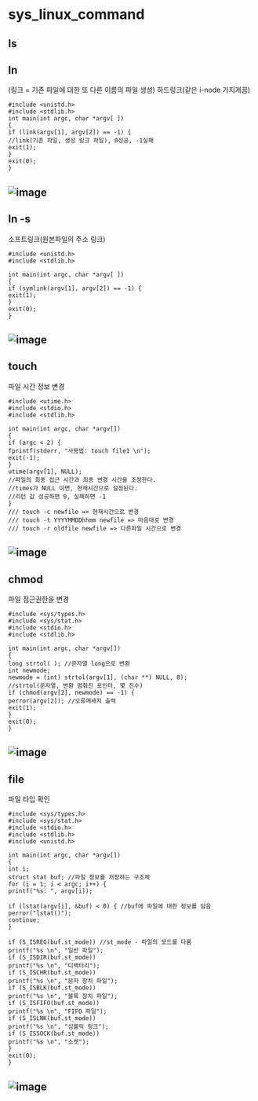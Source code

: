 # sys_linux_command

## ls


## ln
(링크 = 기존 파일에 대한 또 다른 이름의 파일 생성)
하드링크(같은 i-node 가지게끔)
```
#include <unistd.h>
#include <stdlib.h>
int main(int argc, char *argv[ ])
{
if (link(argv[1], argv[2]) == -1) {
//link(기존 파일, 생성 링크 파일), 0성공, -1실패
exit(1);
}
exit(0);
}
```
![image](https://github.com/imeline/sys_linux_command/assets/128706341/173ee28d-b8bc-4206-a483-49f6675eae97)
---

## ln -s
소프트링크(원본파일의 주소 링크)
```
#include <unistd.h>
#include <stdlib.h>

int main(int argc, char *argv[ ])
{
if (symlink(argv[1], argv[2]) == -1) {
exit(1);
}
exit(0);
}
```

![image](https://github.com/imeline/sys_linux_command/assets/128706341/8fe7cb07-72a8-4bb7-ba73-7c82b76329a3)
---

## touch
파일 시간 정보 변경
```
#include <utime.h>
#include <stdio.h>
#include <stdlib.h>

int main(int argc, char *argv[]) 
{
if (argc < 2) {
fprintf(stderr, "사용법: touch file1 \n");
exit(-1);
}
utime(argv[1], NULL); 
//파일의 최종 접근 시간과 최종 변경 시간을 조정한다.
//times가 NULL 이면, 현재시간으로 설정된다.
//리턴 값 성공하면 0, 실패하면 -1
}
/// touch -c newfile => 현재시간으로 변경
/// touch -t YYYYMMDDhhmm newfile => 마음대로 변경
/// touch -r oldfile newfile => 다른파일 시간으로 변경
```
![image](https://github.com/imeline/sys_linux_command/assets/128706341/6ca3ae00-9b9a-4d8d-851b-7aaf9d89b9d0)
---

## chmod
파일 접근권한을 변경
```
#include <sys/types.h>
#include <sys/stat.h>
#include <stdio.h>
#include <stdlib.h>

int main(int argc, char *argv[])
{
long strtol( ); //문자열 long으로 변환
int newmode;
newmode = (int) strtol(argv[1], (char **) NULL, 8);
//strtol(문자열, 변환 멈춰진 포인터, 몇 진수)
if (chmod(argv[2], newmode) == -1) {
perror(argv[2]); //오류메세지 출력
exit(1);
}
exit(0);
}
```
![image](https://github.com/imeline/sys_linux_command/assets/128706341/84b34ab7-5742-4023-9bbb-b2f853a5e57e)
---

## file
파일 타입 확인 
```
#include <sys/types.h> 
#include <sys/stat.h>
#include <stdio.h>
#include <stdlib.h>
#include <unistd.h>

int main(int argc, char *argv[])
{ 
int i;
struct stat buf; //파일 정보를 저장하는 구조체
for (i = 1; i < argc; i++) {
printf("%s: ", argv[i]);

if (lstat(argv[i], &buf) < 0) { //buf에 파일에 대한 정보를 담음
perror("lstat()"); 
continue;
}

if (S_ISREG(buf.st_mode)) //st_mode - 파일의 모드를 다룸
printf("%s \n", "일반 파일");
if (S_ISDIR(buf.st_mode)) 
printf("%s \n", "디렉터리");
if (S_ISCHR(buf.st_mode)) 
printf("%s \n", "문자 장치 파일");
if (S_ISBLK(buf.st_mode)) 
printf("%s \n", "블록 장치 파일");
if (S_ISFIFO(buf.st_mode)) 
printf("%s \n", "FIFO 파일");
if (S_ISLNK(buf.st_mode)) 
printf("%s \n", "심볼릭 링크");
if (S_ISSOCK(buf.st_mode)) 
printf("%s \n", "소켓");
}
exit(0);
}
```
![image](https://github.com/imeline/sys_linux_command/assets/128706341/1c145e34-93c2-44db-9e6b-75593fc4b90b)
---
